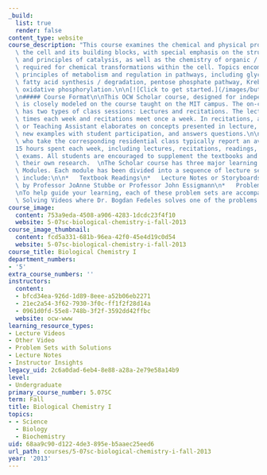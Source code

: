 ```yaml
---
_build:
  list: true
  render: false
content_type: website
course_description: "This course examines the chemical and physical properties of\
  \ the cell and its building blocks, with special emphasis on the structures of proteins\
  \ and principles of catalysis, as well as the chemistry of organic / inorganic cofactors\
  \ required for chemical transformations within the cell. Topics encompass the basic\
  \ principles of metabolism and regulation in pathways, including glycolysis, gluconeogenesis,\
  \ fatty acid synthesis / degradation, pentose phosphate pathway, Krebs cycle and\
  \ oxidative phosphorylation.\n\n[![Click to get started.](/images/button_start.png)](pages/syllabus)\n\
  \n##### Course Format\n\nThis OCW Scholar course, designed for independent study,\
  \ is closely modeled on the course taught on the MIT campus. The on-campus course\
  \ has two types of class sessions: Lectures and recitations. The lectures meet three\
  \ times each week and recitations meet once a week. In recitations, an instructor\
  \ or Teaching Assistant elaborates on concepts presented in lecture, working through\
  \ new examples with student participation, and answers questions.\n\nMIT students\
  \ who take the corresponding residential class typically report an average of 10\u2013\
  15 hours spent each week, including lectures, recitations, readings, homework, and\
  \ exams. All students are encouraged to supplement the textbooks and readings with\
  \ their own research.  \nThe Scholar course has three major learning units, called\
  \ Modules. Each module has been divided into a sequence of lecture sessions that\
  \ include:\n\n*   Textbook Readings\n*   Lecture Notes or Storyboards\n*   A video\
  \ by Professor JoAnne Stubbe or Professor John Essigmann\n*   Problem Sets and solutions\n\
  \nTo help guide your learning, each of these problem sets are accompanied by Problem\
  \ Solving Videos where Dr. Bogdan Fedeles solves one of the problems from the set.\n"
course_image:
  content: 753a9eda-4508-a906-4283-1dcdc23f4f10
  website: 5-07sc-biological-chemistry-i-fall-2013
course_image_thumbnail:
  content: fcd5a331-681b-96ea-42f0-45e4d19c0d54
  website: 5-07sc-biological-chemistry-i-fall-2013
course_title: Biological Chemistry I
department_numbers:
- '5'
extra_course_numbers: ''
instructors:
  content:
  - bfcd34ea-926d-1d89-8eee-a52b06eb2271
  - 21ec2a54-3f62-7930-3f0c-ff1f2f28d14a
  - 0961d0fd-55e8-748b-3f2f-3592dd42ffbc
  website: ocw-www
learning_resource_types:
- Lecture Videos
- Other Video
- Problem Sets with Solutions
- Lecture Notes
- Instructor Insights
legacy_uid: 2c6a0dad-6eb4-8e88-a28a-2e79e58a14b9
level:
- Undergraduate
primary_course_number: 5.07SC
term: Fall
title: Biological Chemistry I
topics:
- - Science
  - Biology
  - Biochemistry
uid: 68aa9c90-d122-4de3-895e-b5aaec25eed6
url_path: courses/5-07sc-biological-chemistry-i-fall-2013
year: '2013'
---
```


